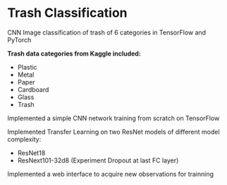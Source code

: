 # Trash Classification
CNN Image classification of trash of 6 categories in TensorFlow and PyTorch

**Trash data categories from Kaggle included:**
- Plastic
- Metal
- Paper
- Cardboard
- Glass
- Trash

Implemented a simple CNN network training from scratch on TensorFlow

Implemented Transfer Learning on two ResNet models of different model complexity:
- ResNet18
- ResNext101-32d8 (Experiment Dropout at last FC layer)

Implemented a web interface to acquire new observations for trainning
